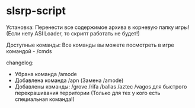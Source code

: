 # slsrp-script
Установка: 
Перенести все содержимое архива в корневую папку игры!
(Если нету ASI Loader, то скрипт работать не будет!)

Доступные команды:
Все команды вы можете посмотреть в игре командой - /cmds

changelog:
- Убрана команда /amode
- Добавлена команда /apn (Замена /amode)
- Добавлены команды: /grove /rifa /ballas /aztec /vagos для быстрого перекрашивания территории (Только для тех у кого есть специальная команда!)
